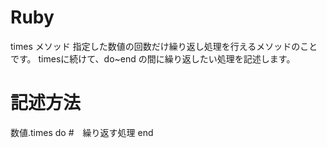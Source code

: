 # Ruby

times メソッド
指定した数値の回数だけ繰り返し処理を行えるメソッドのことです。
timesに続けて、do~end の間に繰り返したい処理を記述します。
# 記述方法
数値.times do
  #　繰り返す処理
end
